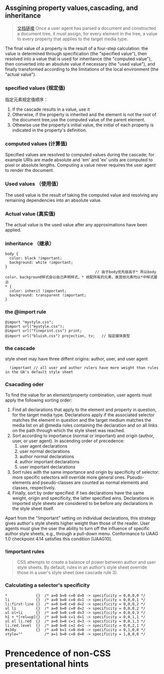 ## Assgining property values,cascading, and inheritance

> [文档链接](https://www.w3.org/TR/CSS2/cascade.html)
> Once a user agent has parsed a document and constructed a document tree, it must assign, for every element in the tree, a value to every property that applies to the target media type.

The final value of a property is the result of a four-step calculation: the value is determined through specification (the "specified value"), then resolved into a value that is used for inheritance (the "computed value"), then converted into an absolute value if necessary (the "used value"), and finally transformed according to the limitations of the local environment (the "actual value").

### specified values (规定值)
指定元素规定值顺序：
  1. If the cascade results in a value, use it
  2. Otherwise, if the property is inherited and the element is not the root of the document tree,use the computed value of the parent element.
  3. Othewise use the property's initial value, the initial of each property is indicated in the property's definition.

### computed values (计算值)
  Specified values are resolved to computed values during the cascade; for example URIs are made absolute and 'em' and 'ex' units are computed to pixel or absolute lengths. Computing a value never requires the user agent to render the document.

### Used values （使用值）
  The used value is the result of taking the computed value and resolving any remaining dependencies into an absolute value.

### Actual value (真实值)
  The actual value is the used value after any approximations have been applied.

### inheritance （继承）
  ```
  body {
    color: black !important; 
    background: white !important;
  }
                                           // 由于body优先级高于* 所以body color、background样式会以自己声明样式，* 统配所有的元素，故其他元素均以*中样式展示
  * { 
    color: inherit !important; 
    background: transparent !important;
  }
  ```
### the @import rule
  ```
  @import "mystyle.css";
  @import url("mystyle.css");
  @import url("fineprint.css") print;
  @import url("bluish.css") projection, tv;   // 指定媒体类型
  ```
### the cascade
style sheet may have three diffent origins: author, user, and user agent
```
  !important // all user and author rulers have more weight than rules in the UA's default style sheet 
```

### Csacading oder
To find the value for an element/property combination, user agents must apply the following sorting order:

 1. Find all declarations that apply to the element and property in question, for the target media type. Declarations apply if the associated selector matches the element in question and the target medium matches the media list on all @media rules containing the declaration and on all links on the path through which the style sheet was reached.
 2. Sort according to importance (normal or important) and origin (author, user, or user agent). In ascending order of precedence:
    1. user agent declarations
    2. user normal declarations
    3. author normal declarations
    4. author important declarations
    5. user important declarations
 3. Sort rules with the same importance and origin by specificity of selector: more specific selectors will override more general ones. Pseudo-elements and pseudo-classes are counted as normal elements and classes, respectively.
 4. Finally, sort by order specified: if two declarations have the same weight, origin and specificity, the latter specified wins. Declarations in imported style sheets are considered to be before any declarations in the style sheet itself.


Apart from the "!important" setting on individual declarations, this strategy gives author's style sheets higher weight than those of the reader. User agents must give the user the ability to turn off the influence of specific author style sheets, e.g., through a pull-down menu. Conformance to UAAG 1.0 checkpoint 4.14 satisfies this condition [UAAG10].

### !important rules
> CSS attempts to create a balance of power between author and user style sheets. By default, rules in an author's style sheet override those in a user's style sheet (see cascade rule 3).

### Calculating a selector's specificity
  ```
  *             {}  /* a=0 b=0 c=0 d=0 -> specificity = 0,0,0,0 */
  li            {}  /* a=0 b=0 c=0 d=1 -> specificity = 0,0,0,1 */
  li:first-line {}  /* a=0 b=0 c=0 d=2 -> specificity = 0,0,0,2 */
  ul li         {}  /* a=0 b=0 c=0 d=2 -> specificity = 0,0,0,2 */
  ul ol+li      {}  /* a=0 b=0 c=0 d=3 -> specificity = 0,0,0,3 */
  h1 + *[rel=up]{}  /* a=0 b=0 c=1 d=1 -> specificity = 0,0,1,1 */
  ul ol li.red  {}  /* a=0 b=0 c=1 d=3 -> specificity = 0,0,1,3 */
  li.red.level  {}  /* a=0 b=0 c=2 d=1 -> specificity = 0,0,2,1 */
  #x34y         {}  /* a=0 b=1 c=0 d=0 -> specificity = 0,1,0,0 */
  style=""          /* a=1 b=0 c=0 d=0 -> specificity = 1,0,0,0 */
  ```

# Prencedence of non-CSS presentational hints
